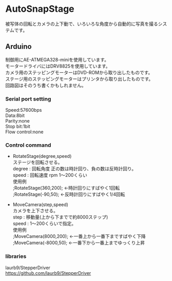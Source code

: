 # AutoSnapStage
 被写体の回転とカメラの上下動で、いろいろな角度から自動的に写真を撮るシステムです。

## Arduino
制御用にAE-ATMEGA328-miniを使用しています。  
モータードライバにはDRV8825を使用しています。  
カメラ用のステッピングモーターはDVD-ROMから取り出したものです。  
ステージ用のステッピングモーターはプリンタから取り出したものです。  
回路図はそのうち書くかもしれません。  

### Serial port setting
Speed:57600bps  
Data:8bit  
Parity:none  
Stop bit:1bit  
Flow control:none  

### Control command

* RotateStage(degree,speed)  
  ステージを回転させる。  
  degree : 回転角度 正の数は時計回り、負の数は反時計回り。  
  speed : 回転速度 rpm 1～200くらい  
  使用例  
  ;RotateStage(360,200); ←時計回りにすばやく1回転  
  ;RotateStage(-90,50); ←反時計回りにすばやく1/4回転  

* MoveCamera(step,speed)  
  カメラを上下させる。  
  step : 移動量(上から下までで約8000ステップ)  
  speed : 1～200くらいで指定。  
  使用例  
  ;MoveCamera(8000,200); ←一番上から一番下まですばやく下降  
  ;MoveCamera(-8000,50); ←一番下から一番上までゆっくり上昇  

### libraries 
  laurb9/StepperDriver  
  https://github.com/laurb9/StepperDriver  
